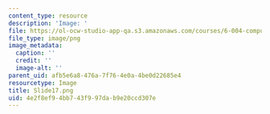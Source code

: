 ```yaml
---
content_type: resource
description: 'Image: '
file: https://ol-ocw-studio-app-qa.s3.amazonaws.com/courses/6-004-computation-structures-spring-2017/4e2f8ef94bb743f997dab9e20ccd307e_Slide17.png
file_type: image/png
image_metadata:
  caption: ''
  credit: ''
  image-alt: ''
parent_uid: afb5e6a8-476a-7f76-4e0a-4be0d22685e4
resourcetype: Image
title: Slide17.png
uid: 4e2f8ef9-4bb7-43f9-97da-b9e20ccd307e
---
```

